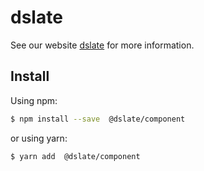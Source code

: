 # dslate

See our website [dslate](http://rojer95.github.io/dslate) for more information.

## Install

Using npm:

```bash
$ npm install --save  @dslate/component
```

or using yarn:

```bash
$ yarn add  @dslate/component
```
